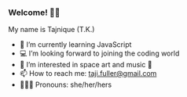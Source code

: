 ### Welcome! ✌🏽

<!--
**Nique444/Nique444** is a ✨ _special_ ✨ repository because its `README.md` (this file) appears on your GitHub profile.

Here are some ideas to get you started:

- 🔭 I’m currently working on ...
- 🌱 I’m currently learning ...
- 👯 I’m looking to collaborate on ...
- 🤔 I’m looking for help with ...
- 💬 Ask me about ...
- 📫 How to reach me: ...
- 😄 Pronouns: ...
- ⚡ Fun fact: ...
-->

My name is Tajnique (T.K.)

- 🌱 I’m currently learning JavaScript
- 💻 I’m looking forward to joining the coding world
- 🌙 I’m interested in space art and music 🎤
- 📫 How to reach me: taji.fuller@gmail.com
- 🧚🏽‍♀️ Pronouns: she/her/hers
